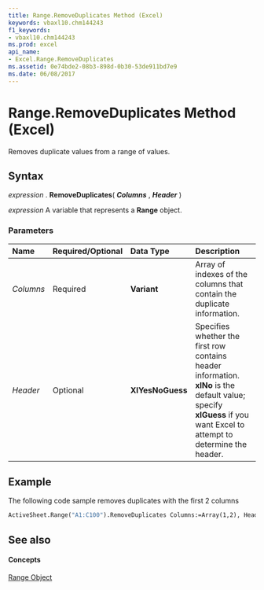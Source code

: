 ```yaml
---
title: Range.RemoveDuplicates Method (Excel)
keywords: vbaxl10.chm144243
f1_keywords:
- vbaxl10.chm144243
ms.prod: excel
api_name:
- Excel.Range.RemoveDuplicates
ms.assetid: 0e74bde2-08b3-898d-0b30-53de911bd7e9
ms.date: 06/08/2017
---
```



# Range.RemoveDuplicates Method (Excel)

Removes duplicate values from a range of values.


## Syntax

 _expression_ . **RemoveDuplicates**( **_Columns_** , **_Header_** )

 _expression_ A variable that represents a **Range** object.


### Parameters



|**Name**|**Required/Optional**|**Data Type**|**Description**|
|:-----|:-----|:-----|:-----|
| _Columns_|Required| **Variant**|Array of indexes of the columns that contain the duplicate information. |
| _Header_|Optional| **XlYesNoGuess**|Specifies whether the first row contains header information.  **xlNo** is the default value; specify **xlGuess** if you want Excel to attempt to determine the header.|

## Example

The following code sample removes duplicates with the first 2 columns


```vb
ActiveSheet.Range("A1:C100").RemoveDuplicates Columns:=Array(1,2), Header:=xlYes
```


## See also


#### Concepts


[Range Object](Excel.Range(objec).md)

